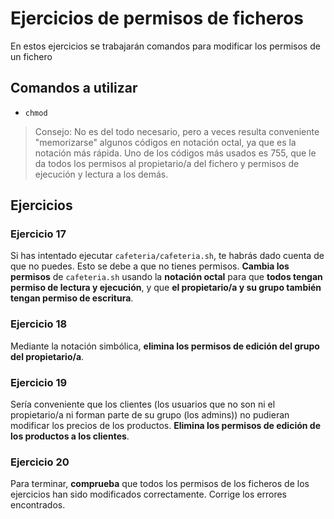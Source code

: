 # Ejercicios de permisos de ficheros
En estos ejercicios se trabajarán comandos para modificar los permisos de un fichero

## Comandos a utilizar
- `chmod`

> Consejo: No es del todo necesario, pero a veces resulta conveniente "memorizarse" algunos códigos en notación octal, ya que es la notación más rápida. Uno de los códigos más usados es 755, que le da todos los permisos al propietario/a del fichero y permisos de ejecución y lectura a los demás.

## Ejercicios
### Ejercicio 17
Si has intentado ejecutar `cafeteria/cafeteria.sh`, te habrás dado cuenta de que no puedes. Esto se debe a que no tienes permisos. **Cambia los permisos** de `cafeteria.sh` usando la **notación octal** para que **todos tengan permiso de lectura y ejecución**, y que **el propietario/a y su grupo también tengan permiso de escritura**.

### Ejercicio 18
Mediante la notación simbólica, **elimina los permisos de edición del grupo del propietario/a**.

### Ejercicio 19
Sería conveniente que los clientes (los usuarios que no son ni el propietario/a ni forman parte de su grupo (los admins)) no pudieran modificar los precios de los productos. **Elimina los permisos de edición de los productos a los clientes**.

### Ejercicio 20
Para terminar, **comprueba** que todos los permisos de los ficheros de los ejercicios han sido modificados correctamente. Corrige los errores encontrados.
